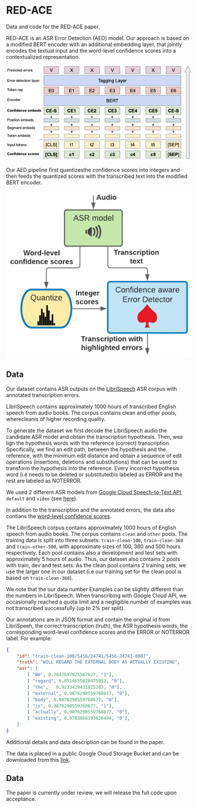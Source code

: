 # RED-ACE
Data and code for the RED-ACE paper.

RED-ACE is an ASR Error Detection (AED) model.
Our approach is based on a modified BERT encoder with an additional embedding layer, that jointly encodes the textual input and the word-level confidence scores into a contextualized representation.

![alt text](https://github.com/zorikg/RED-ACE/blob/main/figures/tagger.png)

Our AED pipeline first quantizesthe confidence scores into integers and then feeds the quantized scores with the transcribed text into the modified BERT encoder.

![alt text](https://github.com/zorikg/RED-ACE/blob/main/figures/diagram.png)

## Data
Our dataset contains ASR outputs on the [LibriSpeech](https://www.openslr.org/12/) ASR corpus with annotated transcription errors. 

LibriSpeech contains approximately 1000 hours of transcribed English speech from audio books. The corpus contains clean and other pools, wherecleanis of higher recording quality.

To generate the dataset we first decode the LibriSpeech audio the candidate ASR model and obtain the transcription hypothesis. Then, wea lign the hypothesis words with the reference (correct) transcription.  Specifically, we find an edit path, between the hypothesis and the reference, with the minimum edit distance and obtain a sequence of edit operations (insertions, deletions and substitutions) that can be used to transform the hypothesis into the reference. Every incorrect hypothesis word (i.e needs to be deleted or substituted)is labeled as ERROR and the rest are labeled as NOTERROR.

We used 2 different ASR models from [Google Cloud Speech-to-Text API](https://cloud.google.com/speech-to-text), `default` and `video` (see [here](https://cloud.google.com/speech-to-text/docs/basics#select-model)).

In addition to the transcription and the annotated errors, the data also contians the [word-level confidence scores](https://cloud.google.com/speech-to-text/docs/word-confidence#word-level_confidence).

The LibriSpeech corpus contains approximately 1000 hours of English speech from audio books. The corpus contains `clean` and `other` pools. The training data is split into three subsets: `train-clean-100`, `train-clean-360` and `train-other-500`, with approximate sizes of 100, 360 and 500 hours respectively. Each pool contains also a development and test sets with approximately 5 hours of audio. Thus, our dataset also contains 2 pools with train, dev and test sets. As the clean pool contains 2 training sets, we use the larger one in our dataset (i.e our training set for the clean pool is based on `train-clean-360`).

We note that the our data number Examples can be slightly different than the numbers in LibriSpeech. When transcribing with Google Cloud API, we occasionally reached a quota limit and a negligible number of examples was not transcribed successfully (up to 2% per split). 

Our annotations are in JSON format and contain the original id from LibriSpeeh, the correct transcription (truth), the ASR hypothesis words, the corresponding word-level confidence scores and the ERROR or NOTERROR label.
For example:

```json
{
    "id": "train-clean-100/5456/24741/5456-24741-0007",
    "truth": "WILL REGARD THE EXTERNAL BODY AS ACTUALLY EXISTING",
    "asr": [
        [ "We", 0.7647697925567627, "1"],
        [ "regard", 0.8514655828475952, "0"],
        [ "the",   0.9233429431915283, "0"],
        [ "external", 0.9876290559768677, "0"],
        [ "body", 0.9876290559768677, "0"],
        [ "is", 0.9876290559768677, "1"],
        [ "actually", 0.9876290559768677, "0"],
        [ "existing", 0.9783868193626404, "0"],
    ]
}
```

Additional details and data description can be found in the paper.

The data is placed in a public Google Cloud Storage Bucket and can be downloaded from
this [link](https://storage.googleapis.com/gresearch/red-ace/data.zip).


## Data

The paper is currently under review, we will release the full code upon acceptance.
